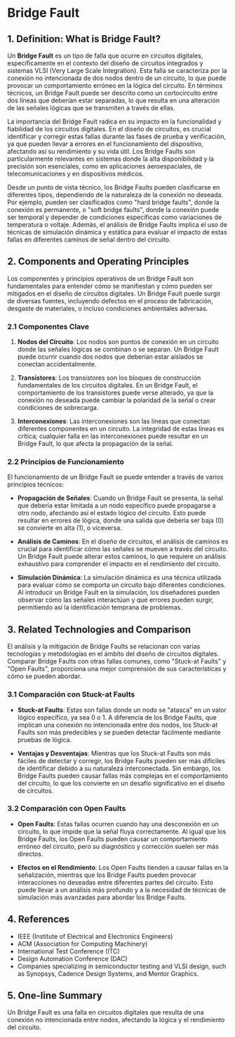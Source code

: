 # Bridge Fault

## 1. Definition: What is **Bridge Fault**?
Un **Bridge Fault** es un tipo de falla que ocurre en circuitos digitales, específicamente en el contexto del diseño de circuitos integrados y sistemas VLSI (Very Large Scale Integration). Esta falla se caracteriza por la conexión no intencionada de dos nodos dentro de un circuito, lo que puede provocar un comportamiento erróneo en la lógica del circuito. En términos técnicos, un Bridge Fault puede ser descrito como un cortocircuito entre dos líneas que deberían estar separadas, lo que resulta en una alteración de las señales lógicas que se transmiten a través de ellas. 

La importancia del Bridge Fault radica en su impacto en la funcionalidad y fiabilidad de los circuitos digitales. En el diseño de circuitos, es crucial identificar y corregir estas fallas durante las fases de prueba y verificación, ya que pueden llevar a errores en el funcionamiento del dispositivo, afectando así su rendimiento y su vida útil. Los Bridge Faults son particularmente relevantes en sistemas donde la alta disponibilidad y la precisión son esenciales, como en aplicaciones aeroespaciales, de telecomunicaciones y en dispositivos médicos.

Desde un punto de vista técnico, los Bridge Faults pueden clasificarse en diferentes tipos, dependiendo de la naturaleza de la conexión no deseada. Por ejemplo, pueden ser clasificados como "hard bridge faults", donde la conexión es permanente, o "soft bridge faults", donde la conexión puede ser temporal y depender de condiciones específicas como variaciones de temperatura o voltaje. Además, el análisis de Bridge Faults implica el uso de técnicas de simulación dinámica y estática para evaluar el impacto de estas fallas en diferentes caminos de señal dentro del circuito.

## 2. Components and Operating Principles
Los componentes y principios operativos de un Bridge Fault son fundamentales para entender cómo se manifiestan y cómo pueden ser mitigados en el diseño de circuitos digitales. Un Bridge Fault puede surgir de diversas fuentes, incluyendo defectos en el proceso de fabricación, desgaste de materiales, o incluso condiciones ambientales adversas. 

### 2.1 Componentes Clave
1. **Nodos del Circuito**: Los nodos son puntos de conexión en un circuito donde las señales lógicas se combinan o se separan. Un Bridge Fault puede ocurrir cuando dos nodos que deberían estar aislados se conectan accidentalmente.
   
2. **Transistores**: Los transistores son los bloques de construcción fundamentales de los circuitos digitales. En un Bridge Fault, el comportamiento de los transistores puede verse alterado, ya que la conexión no deseada puede cambiar la polaridad de la señal o crear condiciones de sobrecarga.

3. **Interconexiones**: Las interconexiones son las líneas que conectan diferentes componentes en un circuito. La integridad de estas líneas es crítica; cualquier falla en las interconexiones puede resultar en un Bridge Fault, lo que afecta la propagación de la señal.

### 2.2 Principios de Funcionamiento
El funcionamiento de un Bridge Fault se puede entender a través de varios principios técnicos:

- **Propagación de Señales**: Cuando un Bridge Fault se presenta, la señal que debería estar limitada a un nodo específico puede propagarse a otro nodo, afectando así el estado lógico del circuito. Esto puede resultar en errores de lógica, donde una salida que debería ser baja (0) se convierte en alta (1), o viceversa.

- **Análisis de Caminos**: En el diseño de circuitos, el análisis de caminos es crucial para identificar cómo las señales se mueven a través del circuito. Un Bridge Fault puede alterar estos caminos, lo que requiere un análisis exhaustivo para comprender el impacto en el rendimiento del circuito.

- **Simulación Dinámica**: La simulación dinámica es una técnica utilizada para evaluar cómo se comporta un circuito bajo diferentes condiciones. Al introducir un Bridge Fault en la simulación, los diseñadores pueden observar cómo las señales interactúan y qué errores pueden surgir, permitiendo así la identificación temprana de problemas.

## 3. Related Technologies and Comparison
El análisis y la mitigación de Bridge Faults se relacionan con varias tecnologías y metodologías en el ámbito del diseño de circuitos digitales. Comparar Bridge Faults con otras fallas comunes, como "Stuck-at Faults" y "Open Faults", proporciona una mejor comprensión de sus características y cómo se pueden abordar.

### 3.1 Comparación con Stuck-at Faults
- **Stuck-at Faults**: Estas son fallas donde un nodo se "atasca" en un valor lógico específico, ya sea 0 o 1. A diferencia de los Bridge Faults, que implican una conexión no intencionada entre dos nodos, los Stuck-at Faults son más predecibles y se pueden detectar fácilmente mediante pruebas de lógica.

- **Ventajas y Desventajas**: Mientras que los Stuck-at Faults son más fáciles de detectar y corregir, los Bridge Faults pueden ser más difíciles de identificar debido a su naturaleza interconectada. Sin embargo, los Bridge Faults pueden causar fallas más complejas en el comportamiento del circuito, lo que los convierte en un desafío significativo en el diseño de circuitos.

### 3.2 Comparación con Open Faults
- **Open Faults**: Estas fallas ocurren cuando hay una desconexión en un circuito, lo que impide que la señal fluya correctamente. Al igual que los Bridge Faults, los Open Faults pueden causar un comportamiento erróneo del circuito, pero su diagnóstico y corrección suelen ser más directos.

- **Efectos en el Rendimiento**: Los Open Faults tienden a causar fallas en la señalización, mientras que los Bridge Faults pueden provocar interacciones no deseadas entre diferentes partes del circuito. Esto puede llevar a un análisis más profundo y a la necesidad de técnicas de simulación más avanzadas para abordar los Bridge Faults.

## 4. References
- IEEE (Institute of Electrical and Electronics Engineers)
- ACM (Association for Computing Machinery)
- International Test Conference (ITC)
- Design Automation Conference (DAC)
- Companies specializing in semiconductor testing and VLSI design, such as Synopsys, Cadence Design Systems, and Mentor Graphics.

## 5. One-line Summary
Un Bridge Fault es una falla en circuitos digitales que resulta de una conexión no intencionada entre nodos, afectando la lógica y el rendimiento del circuito.